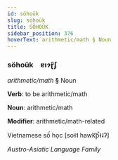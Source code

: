 ```yaml
---
id: söhoük
slug: söhoük
title: SÖHOÜK
sidebar_position: 376
hoverText: arithmetic/math § Noun
---
```


### söhoük&emsp;<span kind="abugida">ɐıɂɽ̑ʄ</span>

*arithmetic/math* **§** Noun

**Verb**: to be arithmetic/math

**Noun**: arithmetic/math

**Modifier**: arithmetic/math-related

Vietnamese số học [so˧˦ hawk͡p̚˧˨ʔ]

*Austro-Asiatic Language Family*